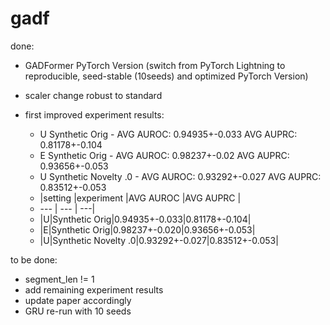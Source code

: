 # gadf

done:

- GADFormer PyTorch Version (switch from PyTorch Lightning to reproducible, seed-stable (10seeds) and optimized PyTorch Version)
- scaler change robust to standard
- first improved experiment results:

  - U Synthetic Orig - AVG AUROC: 0.94935+-0.033 AVG AUPRC: 0.81178+-0.104
  - E Synthetic Orig - AVG AUROC: 0.98237+-0.02  AVG AUPRC: 0.93656+-0.053
  - U Synthetic Novelty .0 - AVG AUROC: 0.93292+-0.027 AVG AUPRC: 0.83512+-0.053
  - |setting |experiment  |AVG AUROC |AVG AUPRC |
  - --- | --- | ---|
  - |U|Synthetic Orig|0.94935+-0.033|0.81178+-0.104|
  - |E|Synthetic Orig|0.98237+-0.020|0.93656+-0.053|
  - |U|Synthetic Novelty .0|0.93292+-0.027|0.83512+-0.053|

to be done:

- segment_len != 1
- add remaining experiment results
- update paper accordingly
- GRU re-run with 10 seeds
